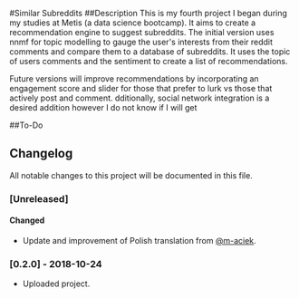 #Similar Subreddits
##Description
This is my fourth project I began during my studies at Metis 
(a data science bootcamp). It aims to create a recommendation engine
to suggest subreddits. The initial version uses nnmf for topic modelling 
to gauge the user's interests from their reddit comments
and compare them to a database of subreddits.
It uses the topic of users comments and the sentiment to create a list
of recommendations.
 
 Future versions will improve recommendations by incorporating an 
 engagement score and slider for those that prefer to lurk vs those
 that actively post and comment. 
 dditionally, social network integration
is a desired addition however I do not know if I will get  


##To-Do


## Changelog
All notable changes to this project will be documented in this file.

### [Unreleased]
#### Changed
- Update and improvement of Polish translation from [@m-aciek](https://github.com/m-aciek).

### [0.2.0] - 2018-10-24
- Uploaded project.